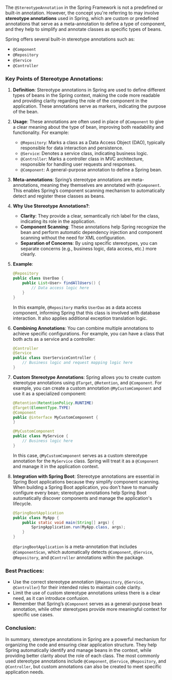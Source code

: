 The `@StereotypeAnnotation` in the Spring Framework is not a predefined or built-in annotation. However, the concept you're referring to may involve **stereotype annotations** used in Spring, which are custom or predefined annotations that serve as a meta-annotation to define a type of component, and they help to simplify and annotate classes as specific types of beans.

Spring offers several built-in stereotype annotations such as:

- `@Component`
- `@Repository`
- `@Service`
- `@Controller`

### Key Points of Stereotype Annotations:

1. **Definition**: 
   Stereotype annotations in Spring are used to define different types of beans in the Spring context, making the code more readable and providing clarity regarding the role of the component in the application. These annotations serve as markers, indicating the purpose of the bean.

2. **Usage**: 
   These annotations are often used in place of `@Component` to give a clear meaning about the type of bean, improving both readability and functionality. For example:
   - `@Repository`: Marks a class as a Data Access Object (DAO), typically responsible for data interaction and persistence.
   - `@Service`: Denotes a service class, indicating business logic.
   - `@Controller`: Marks a controller class in MVC architecture, responsible for handling user requests and responses.
   - `@Component`: A general-purpose annotation to define a Spring bean.

3. **Meta-annotations**: 
   Spring’s stereotype annotations are meta-annotations, meaning they themselves are annotated with `@Component`. This enables Spring’s component scanning mechanism to automatically detect and register these classes as beans.

4. **Why Use Stereotype Annotations?**:
   - **Clarity**: They provide a clear, semantically rich label for the class, indicating its role in the application. 
   - **Component Scanning**: These annotations help Spring recognize the bean and perform automatic dependency injection and component scanning without the need for XML configuration.
   - **Separation of Concerns**: By using specific stereotypes, you can separate concerns (e.g., business logic, data access, etc.) more clearly.

5. **Example**:

   ```java
   @Repository
   public class UserDao {
       public List<User> findAllUsers() {
           // Data access logic here
       }
   }
   ```

   In this example, `@Repository` marks `UserDao` as a data access component, informing Spring that this class is involved with database interaction. It also applies additional exception translation logic.

6. **Combining Annotations**:
   You can combine multiple annotations to achieve specific configurations. For example, you can have a class that both acts as a service and a controller:

   ```java
   @Controller
   @Service
   public class UserServiceController {
       // Business logic and request mapping logic here
   }
   ```

7. **Custom Stereotype Annotations**:
   Spring allows you to create custom stereotype annotations using `@Target`, `@Retention`, and `@Component`. For example, you can create a custom annotation `@MyCustomComponent` and use it as a specialized component:

   ```java
   @Retention(RetentionPolicy.RUNTIME)
   @Target(ElementType.TYPE)
   @Component
   public @interface MyCustomComponent {
   }

   @MyCustomComponent
   public class MyService {
       // Business logic here
   }
   ```

   In this case, `@MyCustomComponent` serves as a custom stereotype annotation for the `MyService` class. Spring will treat it as a `@Component` and manage it in the application context.

8. **Integration with Spring Boot**:
   Stereotype annotations are essential in Spring Boot applications because they simplify component scanning. When building a Spring Boot application, you don't have to manually configure every bean; stereotype annotations help Spring Boot automatically discover components and manage the application's lifecycle.

   ```java
   @SpringBootApplication
   public class MyApp {
       public static void main(String[] args) {
           SpringApplication.run(MyApp.class, args);
       }
   }
   ```

   `@SpringBootApplication` is a meta-annotation that includes `@ComponentScan`, which automatically detects `@Component`, `@Service`, `@Repository`, and `@Controller` annotations within the package.

### Best Practices:
- Use the correct stereotype annotation (`@Repository`, `@Service`, `@Controller`) for their intended roles to maintain code clarity.
- Limit the use of custom stereotype annotations unless there is a clear need, as it can introduce confusion.
- Remember that Spring’s `@Component` serves as a general-purpose bean annotation, while other stereotypes provide more meaningful context for specific use cases.

### Conclusion:
In summary, stereotype annotations in Spring are a powerful mechanism for organizing the code and ensuring clear application structure. They help Spring automatically identify and manage beans in the context, while providing better clarity about the role of each class. The most commonly used stereotype annotations include `@Component`, `@Service`, `@Repository`, and `@Controller`, but custom annotations can also be created to meet specific application needs.